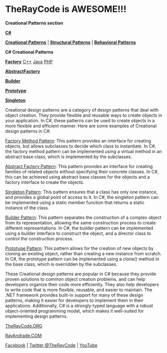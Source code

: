 # TheRayCode is AWESOME!!!

**Creational Patterns section**

**[C#](../README.md)** 

**[Creational Patterns](./README.md)** | **[Structural Patterns](../Structural/README.md)** | **[Behavioral Patterns](../Behavioral/README.md)**

**C# Creational Patterns**

**[Factory](./Factory/README.md)** [C++](../../README.md) [Java](../Java/Factory/README.md) [PHP](../PHP/Factory/README.md)

**[AbstractFactory](./AbstractFactory/README.md)**

**[Builder](./Builder/README.md)**

**[Prototype](./Prototype/README.md)**

**[Singleton](./Singleton/README.md)**


Creational design patterns are a category of design patterns that deal with object creation. They provide flexible and reusable ways to create objects in your application. In C#, these patterns can be used to create objects in a more flexible and efficient manner. Here are some examples of Creational design patterns in C#:

[Factory Method Pattern](./Factory/README.md): This pattern provides an interface for creating objects, but allows subclasses to decide which class to instantiate. In C#, the factory method pattern can be implemented using a virtual method in an abstract base class, which is implemented by the subclasses.

[Abstract Factory Pattern](./AbstractFactory/README.md): This pattern provides an interface for creating families of related objects without specifying their concrete classes. In C#, this can be achieved using abstract base classes for the objects and a factory interface to create the objects.

[Singleton Pattern](./Singleton/README.md): This pattern ensures that a class has only one instance, and provides a global point of access to it. In C#, the singleton pattern can be implemented using a static member function that returns a static instance of the class.

[Builder Pattern](./Builder/README.md): This pattern separates the construction of a complex object from its representation, allowing the same construction process to create different representations. In C#, the builder pattern can be implemented using a builder interface to construct the object, and a director class to control the construction process.

[Prototype Pattern](./Prototype/README.md): This pattern allows for the creation of new objects by cloning an existing object, rather than creating a new instance from scratch. In C#, the prototype pattern can be implemented using a clone() method in the base class, which is overridden by the subclasses.

These Creational design patterns are popular in C# because they provide proven solutions to common object creation problems, and can help developers organize their code more efficiently. They also help developers to write code that is more flexible, reusable, and easier to maintain. The .NET framework provides built-in support for many of these design patterns, making it easier for developers to implement them in their applications. Additionally, C# is a strongly-typed language with a robust object-oriented programming model, which makes it well-suited for implementing design patterns.


[TheRayCode.ORG](https://www.TheRayCode.org)

[RayAndrade.COM](https://www.RayAndrade.com)

[Facebook](https://www.facebook.com/TheRayCode/) | [Twitter @TheRayCode](https://www.twitter.com/TheRayCode/) | [YouTube](https://www.youtube.com/YheRayCode/)
